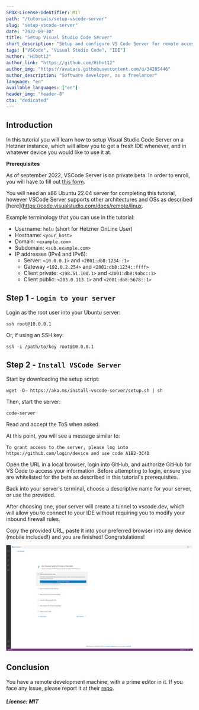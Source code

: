 ```yaml
---
SPDX-License-Identifier: MIT
path: "/tutorials/setup-vscode-server"
slug: "setup-vscode-server"
date: "2022-09-30"
title: "Setup Visual Studio Code Server"
short_description: "Setup and configure VS Code Server for remote access"
tags: ["VSCode", "Visual Studio Code", "IDE"]
author: "Hibot12"
author_link: "https://github.com/Hibot12"
author_img: "https://avatars.githubusercontent.com/u/34285446"
author_description: "Software developer, as a freelancer"
language: "en"
available_languages: ["en"]
header_img: "header-8"
cta: "dedicated"
---
```


## Introduction

In this tutorial you will learn how to setup Visual Studio Code Server on a Hetzner instance, which will allow you to get a fresh IDE whenever, and in whatever device you would like to use it at.

**Prerequisites**

As of september 2022, VSCode Server is on private beta. In order to enroll, you will have to fill out [this form](https://aka.ms/vscode-server-signup).

You will need an x86 Ubuntu 22.04 server for completing this tutorial, however VSCode Server supports other architectures and OSs as described [here](https://code.visualstudio.com/docs/remote/linux.

Example terminology that you can use in the tutorial:

* Username: `holu` (short for Hetzner OnLine User)
* Hostname: `<your_host>`
* Domain: `<example.com>`
* Subdomain: `<sub.example.com>`
* IP addresses (IPv4 and IPv6):
   * Server: `<10.0.0.1>` and `<2001:db8:1234::1>`
   * Gateway `<192.0.2.254>` and `<2001:db8:1234::ffff>`
   * Client private: `<198.51.100.1>` and `<2001:db8:9abc::1>`
   * Client public: `<203.0.113.1>` and `<2001:db8:5678::1>`

## Step 1 - `Login to your server`

Login as the root user into your Ubuntu server:

```shell
ssh root@10.0.0.1
```

Or, if using an SSH key:

```shell
ssh -i /path/to/key root@10.0.0.1
```

## Step 2 - `Install VSCode Server`

Start by downloading the setup script:

```shell
wget -O- https://aka.ms/install-vscode-server/setup.sh | sh
```

Then, start the server:

```shell
code-server
```
Read and accept the ToS when asked.

At this point, you will see a message similar to:

```console
To grant access to the server, please log into https://github.com/login/device and use code A1B2-3C4D
```
Open the URL in a local browser, login into GitHub, and authorize GitHub for VS Code to access your information. Before attempting to login, ensure you are whitelisted for the beta as described in this tutorial's prerequisites.

Back into your server's terminal, choose a descriptive name for your server, or use the provided.

After choosing one, your server will create a tunnel to vscode.dev, which will allow you to connect to your IDE without requiring you to modify your inbound firewall rules.

Copy the provided URL, paste it into your preferred browser into any device (mobile included!) and you are finished! Congratulations!

![Sample Visual Studio Code Server setup](images/01-vscode.png)

## Conclusion

You have a remote development machine, with a prime editor in it. If you face any issue, please report it at their [repo](https://github.com/microsoft/vscode-remote-release/issues).

##### License: MIT

<!--

Contributor's Certificate of Origin

By making a contribution to this project, I certify that:

(a) The contribution was created in whole or in part by me and I have
    the right to submit it under the license indicated in the file; or

(b) The contribution is based upon previous work that, to the best of my
    knowledge, is covered under an appropriate license and I have the
    right under that license to submit that work with modifications,
    whether created in whole or in part by me, under the same license
    (unless I am permitted to submit under a different license), as
    indicated in the file; or

(c) The contribution was provided directly to me by some other person
    who certified (a), (b) or (c) and I have not modified it.

(d) I understand and agree that this project and the contribution are
    public and that a record of the contribution (including all personal
    information I submit with it, including my sign-off) is maintained
    indefinitely and may be redistributed consistent with this project
    or the license(s) involved.

Signed-off-by: [Hibot12 jpperezrocha@gmail.com]

-->
